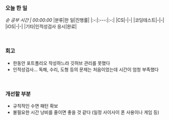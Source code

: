 ### 오늘 한 일
_순 공부 시간 | 00:00:00_
|분류|한 일|진행률|
|:-:|:---:|:-:|
|CS|-|-|
|코딩테스트|-|-|
|iOS|-|-|
|기타|인적성검사 응시|완료|

<br>

### 회고
- 한동안 포트폴리오 작성하느라 깃허브 관리를 못했다
- 인적성검사... 독해, 수리, 도형 등의 문제는 처음이었는데 시간이 엄청 부족했다

<br>

### 개선할 부분
- 규칙적인 수면 패턴 확보
- 불필요한 시간 낭비를 줄이면 좋을 것 같다 (일정 사이사이 폰 사용이나 게임 등)
